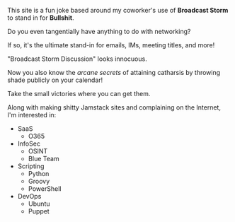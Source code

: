 This site is a fun joke based around my coworker's use of **Broadcast Storm** to stand in for **Bullshit**.

Do you even tangentially have anything to do with networking?

If so, it's the ultimate stand-in for emails, IMs, meeting titles, and more!

"Broadcast Storm Discussion" looks innocuous.

Now you also know the _arcane secrets_ of attaining catharsis by throwing shade publicly on your calendar!

Take the small victories where you can get them.

Along with making shitty Jamstack sites and complaining on the Internet, I'm interested in:

- SaaS
    - O365
- InfoSec
    - OSINT
    - Blue Team
- Scripting
    - Python
    - Groovy
    - PowerShell
- DevOps
    - Ubuntu
    - Puppet

